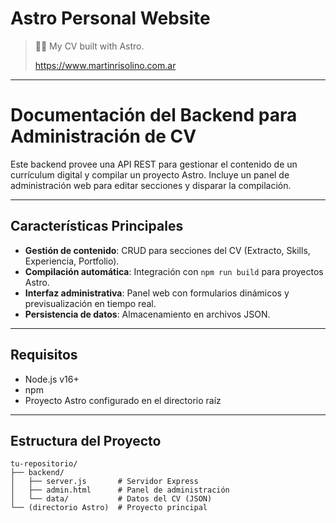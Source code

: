 # Astro Personal Website
> 🧑‍🚀 My CV built with Astro.
> 
> https://www.martinrisolino.com.ar

---

# Documentación del Backend para Administración de CV

Este backend provee una API REST para gestionar el contenido de un currículum digital y compilar un proyecto Astro. Incluye un panel de administración web para editar secciones y disparar la compilación.

---

## Características Principales
- **Gestión de contenido**: CRUD para secciones del CV (Extracto, Skills, Experiencia, Portfolio).
- **Compilación automática**: Integración con `npm run build` para proyectos Astro.
- **Interfaz administrativa**: Panel web con formularios dinámicos y previsualización en tiempo real.
- **Persistencia de datos**: Almacenamiento en archivos JSON.

---

## Requisitos
- Node.js v16+
- npm
- Proyecto Astro configurado en el directorio raíz

---

## Estructura del Proyecto
```plaintext
tu-repositorio/
├── backend/
│   ├── server.js       # Servidor Express
│   ├── admin.html      # Panel de administración
│   └── data/           # Datos del CV (JSON)
└── (directorio Astro)  # Proyecto principal
